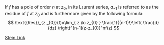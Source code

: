 If $f$ has a pole of order $n$ at $z_0$, in its Laurent series, $a_{-1}$ is referred to as the residue of $f$ at $z_0$ and is furthermore given by the following formula:
$$
\text{{Res}}_{z _{0}}(f)=\lim_{ z \to z_{0} } \frac{1}{(n-1)!}\left( \frac{d}{dz} \right)^{n-1}(z-z_{0})^nf(z)
$$

[Stein Link](https://www.fing.edu.uy/~cerminar/Complex_Analysis.pdf#page=76)
